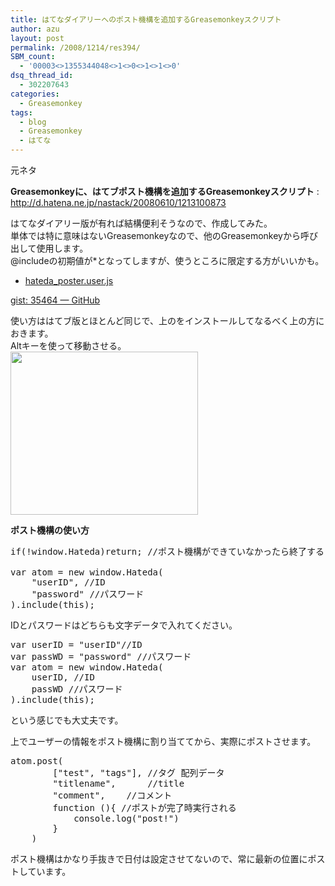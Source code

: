 ```yaml
---
title: はてなダイアリーへのポスト機構を追加するGreasemonkeyスクリプト
author: azu
layout: post
permalink: /2008/1214/res394/
SBM_count:
  - '00003<>1355344048<>1<>0<>1<>1<>0'
dsq_thread_id:
  - 302207643
categories:
  - Greasemonkey
tags:
  - blog
  - Greasemonkey
  - はてな
---
```

元ネタ

**Greasemonkeyに、はてブポスト機構を追加するGreasemonkeyスクリプト**
:   <http://d.hatena.ne.jp/nastack/20080610/1213100873>

はてなダイアリー版が有れば結構便利そうなので、作成してみた。  
単体では特に意味はないGreasemonkeyなので、他のGreasemonkeyから呼び出して使用します。  
@includeの初期値が*となってしますが、使うところに限定する方がいいかも。

*   <a href="http://gist.github.com/raw/35464/b477745514bfcdb8fc1f7c1a387883d9b34a0b7d?hateda_poster.user.js" target="_blank">hateda_poster.user.js</a>

[gist: 35464 — GitHub][1]

使い方ははてブ版とほとんど同じで、上のをインストールしてなるべく上の方におきます。  
Altキーを使って移動させる。  
[<img class="alignnone size-medium wp-image-395" title="screenshot1" src="http://wordpress.local/wp-content/uploads/2008/12/screenshot1-300x261.png" alt="" width="300" height="261" />][2]

**ポスト機構の使い方**

<pre class="brush:javascript;">if(!window.Hateda)return; //ポスト機構ができていなかったら終了する

var atom = new window.Hateda(
	"userID", //ID
	"password" //パスワード
).include(this);
</pre>

IDとパスワードはどちらも文字データで入れてください。

<pre class="brush:javascript;">var userID = "userID"//ID
var passWD = "password" //パスワード
var atom = new window.Hateda(
	userID, //ID
	passWD //パスワード
).include(this);
</pre>

という感じでも大丈夫です。

上でユーザーの情報をポスト機構に割り当ててから、実際にポストさせます。

<pre class="brush:javascript;">atom.post(
		["test", "tags"], //タグ 配列データ
		"titlename",      //title
		"comment",    //コメント
		function (){ //ポストが完了時実行される
			console.log("post!")
		}
	)
</pre>

ポスト機構はかなり手抜きで日付は設定させてないので、常に最新の位置にポストしています。

 [1]: http://gist.github.com/35464
 [2]: http://wordpress.local/wp-content/uploads/2008/12/screenshot1.png